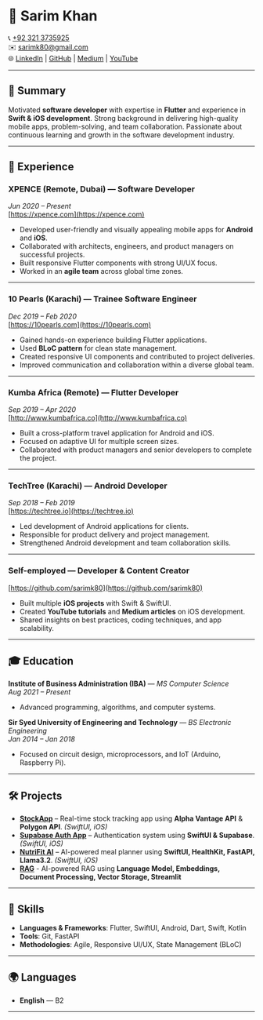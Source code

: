 # 📄 Sarim Khan

📞 [+92 321 3735925](tel:+923213735925)  
✉️ [sarimk80@gmail.com](mailto:sarimk80@gmail.com)  
🌐 [LinkedIn](https://www.linkedin.com/in/sarim-khan-595214130/) | [GitHub](https://github.com/sarimk80) | [Medium](https://medium.com/@sarimk80) | [YouTube](https://www.youtube.com/channel/UCLCtTsl5ndKcnZ8pexG4CRQ)

---

## 🚀 Summary
Motivated **software developer** with expertise in **Flutter** and experience in **Swift & iOS development**. Strong background in delivering high-quality mobile apps, problem-solving, and team collaboration. Passionate about continuous learning and growth in the software development industry.

---

## 💼 Experience

### **XPENCE** (Remote, Dubai) — Software Developer  
*Jun 2020 – Present*  
[https://xpence.com](https://xpence.com)  
- Developed user-friendly and visually appealing mobile apps for **Android** and **iOS**.  
- Collaborated with architects, engineers, and product managers on successful projects.  
- Built responsive Flutter components with strong UI/UX focus.  
- Worked in an **agile team** across global time zones.

---

### **10 Pearls** (Karachi) — Trainee Software Engineer  
*Dec 2019 – Feb 2020*  
[https://10pearls.com](https://10pearls.com)  
- Gained hands-on experience building Flutter applications.  
- Used **BLoC pattern** for clean state management.  
- Created responsive UI components and contributed to project deliveries.  
- Improved communication and collaboration within a diverse global team.  

---

### **Kumba Africa** (Remote) — Flutter Developer  
*Sep 2019 – Apr 2020*  
[http://www.kumbafrica.co](http://www.kumbafrica.co)  
- Built a cross-platform travel application for Android and iOS.  
- Focused on adaptive UI for multiple screen sizes.  
- Collaborated with product managers and senior developers to complete the project.  

---

### **TechTree** (Karachi) — Android Developer  
*Sep 2018 – Feb 2019*  
[https://techtree.io](https://techtree.io)  
- Led development of Android applications for clients.  
- Responsible for product delivery and project management.  
- Strengthened Android development and team collaboration skills.  

---

### **Self-employed** — Developer & Content Creator  
[https://github.com/sarimk80](https://github.com/sarimk80)  
- Built multiple **iOS projects** with Swift & SwiftUI.  
- Created **YouTube tutorials** and **Medium articles** on iOS development.  
- Shared insights on best practices, coding techniques, and app scalability.  

---

## 🎓 Education

**Institute of Business Administration (IBA)** — *MS Computer Science*  
*Aug 2021 – Present*  
- Advanced programming, algorithms, and computer systems.  

**Sir Syed University of Engineering and Technology** — *BS Electronic Engineering*  
*Jan 2014 – Jan 2018*  
- Focused on circuit design, microprocessors, and IoT (Arduino, Raspberry Pi).  

---

## 🛠️ Projects

- **[StockApp](https://github.com/sarimk80/StockApp)** – Real-time stock tracking app using **Alpha Vantage API** & **Polygon API**. *(SwiftUI, iOS)*  
- **[Supabase Auth App](https://github.com/sarimk80/Supa_base_app)** – Authentication system using **SwiftUI & Supabase**. *(SwiftUI, iOS)*  
- **[NutriFit AI](https://github.com/sarimk80/NutriFit-AI)** – AI-powered meal planner using **SwiftUI, HealthKit, FastAPI, Llama3.2**. *(SwiftUI, iOS)*
- **[RAG](https://github.com/sarimk80/ollama_RAG)** - AI-powered RAG using **Language Model, Embeddings, Document Processing, Vector Storage, Streamlit**  

---

## 🧰 Skills
- **Languages & Frameworks**: Flutter, SwiftUI, Android, Dart, Swift, Kotlin  
- **Tools**: Git, FastAPI  
- **Methodologies**: Agile, Responsive UI/UX, State Management (BLoC)  

---

## 🌍 Languages
- **English** — B2

---
